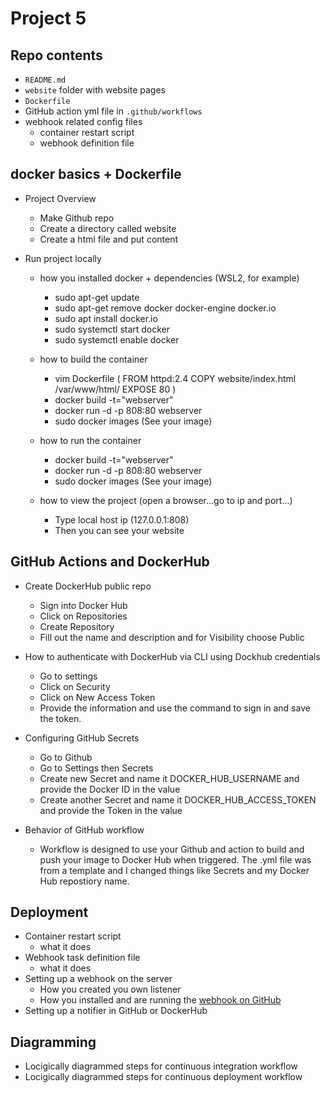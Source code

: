 
# Project 5 



## Repo contents 

- `README.md`
- `website` folder with website pages
- `Dockerfile`
- GitHub action yml file in `.github/workflows`
- webhook related config files
  - container restart script
  - webhook definition file

## docker basics + Dockerfile 

- Project Overview
  - Make Github repo
  - Create a directory called website
  - Create a html file and put content
	
- Run project locally
  - how you installed docker + dependencies (WSL2, for example)
     - sudo apt-get update
     - sudo apt-get remove docker docker-engine docker.io
     - sudo apt install docker.io
     - sudo systemctl start docker
     - sudo systemctl enable docker
  - how to build the container
     - vim Dockerfile 
    ( FROM httpd:2.4
      COPY website/index.html /var/www/html/
      EXPOSE 80 )
     - docker build -t="webserver"
     - docker run -d -p 808:80 webserver
     - sudo docker images (See your image)
     
  - how to run the container
     - docker build -t="webserver"
     - docker run -d -p 808:80 webserver
     - sudo docker images (See your image)
     
  - how to view the project (open a browser...go to ip and port...)
     - Type local host ip (127.0.0.1:808)
     - Then you can see your website

## GitHub Actions and DockerHub 

- Create DockerHub public repo
  - Sign into Docker Hub
  - Click on Repositories
  - Create Repository
  - Fill out the name and description and for Visibility choose Public
  
- How to authenticate with DockerHub via CLI using Dockhub credentials
  - Go to settings 
  - Click on Security
  - Click on New Access Token
  - Provide the information and use the command to sign in and save the token.
- Configuring GitHub Secrets
  - Go to Github
  - Go to Settings then Secrets
  - Create new Secret and name it DOCKER_HUB_USERNAME and provide the Docker ID in the value
  - Create another Secret and name it DOCKER_HUB_ACCESS_TOKEN and provide the Token in the value
- Behavior of GitHub workflow
  - Workflow is designed to use your Github and action to build and push your image to Docker Hub when triggered. The .yml file was from a template and I changed things like Secrets and my Docker Hub repostiory name. 

## Deployment 

- Container restart script
  - what it does
- Webhook task definition file
  - what it does
- Setting up a webhook on the server
  - How you created you own listener
  - How you installed and are running the [webhook on GitHub](https://github.com/adnanh/webhook)
- Setting up a notifier in GitHub or DockerHub

## Diagramming 

- Locigically diagrammed steps for continuous integration workflow
- Locigically diagrammed steps for continuous deployment workflow

